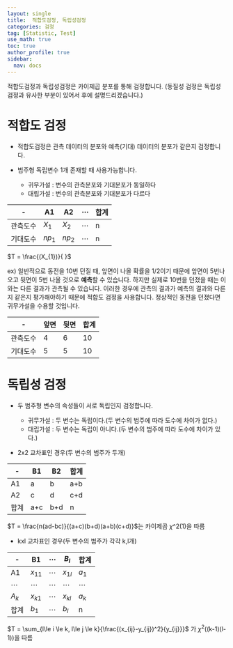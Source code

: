 ```yaml
---
layout: single
title:  적합도검정, 독립성검정
categories: 검정
tag: [Statistic, Test]
use_math: true
toc: true
author_profile: true
sidebar:
  nav: docs
---
```


적합도검정과 독립성검정은 카이제곱 분포를 통해 검정합니다. (동질성 검정은 독립성 검정과 유사한 부분이 있어서 후에 설명드리겠습니다.)


# 적합도 검정

- 적합도검정은 관측 데이터의 분포와 예측(기대) 데이터의 분포가 같은지 검정합니다.
- 범주형 독립변수 1개 존재할 때 사용가능합니다.
 
  - 귀무가설 : 변수의 관측분포와 기대분포가 동일하다
  - 대립가설 : 변수의 관측분포와 기대분포가 다르다

|-|A1|A2|$\cdots$|합계|
|-|-|-|-|-|
|관측도수|$X_{1}$|$X_{2}$|$\cdots$|n|
|기대도수|$np_{1}$|$np_{2}$|$\cdots$|n|


$T = \frac{(X_{1})}{  }$


ex) 일반적으로 동전을 10번 던질 때, 앞면이 나올 확률을 1/2이기 때문에 앞면이 5번나오고 뒷면이 5번 나올 것으로 **예측**할 수 있습니다. 하지만 실제로 10번을 던졌을 때는 이와는 다른 결과가 관측될 수 있습니다. 이러한 경우에 관측의 결과가 예측의 결과와 다른지 같은지 평가해야하기 때문에 적합도 검정을 사용합니다. 정상적인 동전을 던졌다면 귀무가설을 수용할 것입니다.

|-|앞면|뒷면|합계|
|-|-|-|-|
|관측도수|4|6|10|
|기대도수|5|5|10|



# 독립성 검정

- 두 범주형 변수의 속성들이 서로 독립인지 검정합니다.

  - 귀무가설 : 두 변수는 독립이다.(두 변수의 범주에 따라 도수에 차이가 없다.)  
  - 대립가설 : 두 변수는 독립이 아니다.(두 변수의 범주에 따라 도수에 차이가 있다.)


- 2x2 교차표인 경우(두 변수의 범주가 두개)

|-|B1|B2|합계|
|-|-|-|-|
|A1|a|b|a+b|
|A2|c|d|c+d|
|합계|a+c|b+d|n|

$T = \frac{n(ad-bc)}{(a+c)(b+d)(a+b)(c+d)}$는 카이제곱 $\chi$^2(1)을 따름

- kxl 교차표인 경우(두 변수의 범주가 각각 k,l개)

|-|B1|$\cdots$|$B_{l}$|합계|
|-|-|-|-|-|
|A1|$x_{11}$|$\cdots$|$x_{1l}$|$a_{1}$|
|$\cdots$|$\cdots$|$\cdots$|$\cdots$|$\cdots$|
|$A_{k}$|$x_{k1}$|$\cdots$|$x_{kl}$|$a_{k}$|
|합계|$b_{1}$|$\cdots$|$b_{l}$|n|

$T = \sum_{l\le i \le k, l\le j \le k}{\frac{(x_{ij}-y_{ij})^2}{y_{ij}}}$
가 $\chi^2$((k-1)(l-1))을 따름